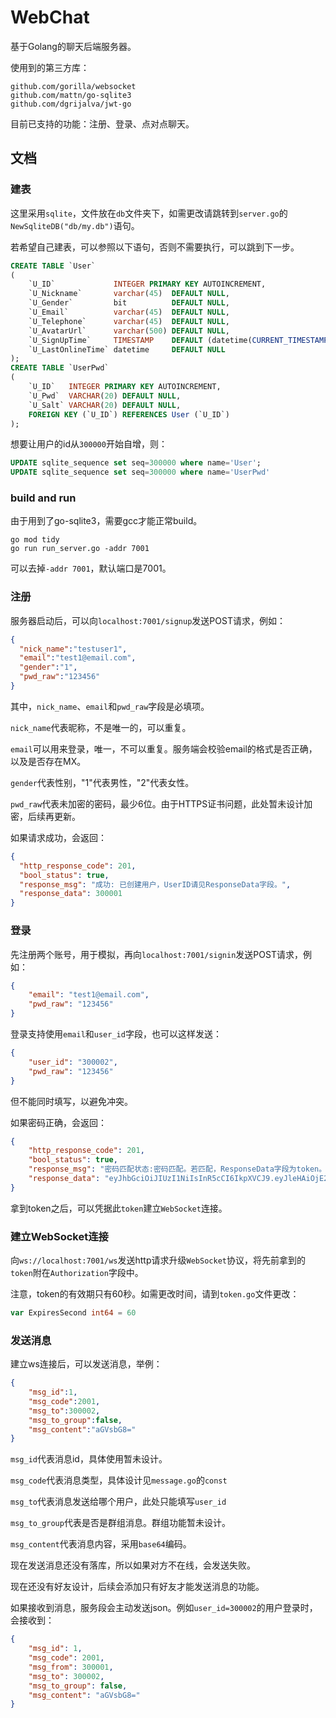 # WebChat

基于Golang的聊天后端服务器。

使用到的第三方库：
```
github.com/gorilla/websocket
github.com/mattn/go-sqlite3
github.com/dgrijalva/jwt-go
```

目前已支持的功能：注册、登录、点对点聊天。

## 文档

### 建表
这里采用`sqlite`，文件放在`db`文件夹下，如需更改请跳转到`server.go`的`NewSqliteDB("db/my.db")`语句。

若希望自己建表，可以参照以下语句，否则不需要执行，可以跳到下一步。

```sql
CREATE TABLE `User`
(
    `U_ID`             INTEGER PRIMARY KEY AUTOINCREMENT,
    `U_Nickname`       varchar(45)  DEFAULT NULL,
    `U_Gender`         bit          DEFAULT NULL,
    `U_Email`          varchar(45)  DEFAULT NULL,
    `U_Telephone`      varchar(45)  DEFAULT NULL,
    `U_AvatarUrl`      varchar(500) DEFAULT NULL,
    `U_SignUpTime`     TIMESTAMP    DEFAULT (datetime(CURRENT_TIMESTAMP, 'localtime')),
    `U_LastOnlineTime` datetime     DEFAULT NULL
);
CREATE TABLE `UserPwd`
(
    `U_ID`   INTEGER PRIMARY KEY AUTOINCREMENT,
    `U_Pwd`  VARCHAR(20) DEFAULT NULL,
    `U_Salt` VARCHAR(20) DEFAULT NULL,
    FOREIGN KEY (`U_ID`) REFERENCES User (`U_ID`)
);
```
想要让用户的id从`300000`开始自增，则：
```sql
UPDATE sqlite_sequence set seq=300000 where name='User';
UPDATE sqlite_sequence set seq=300000 where name='UserPwd'
```

### build and run

由于用到了go-sqlite3，需要gcc才能正常build。

```shell
go mod tidy
go run run_server.go -addr 7001
```

可以去掉`-addr 7001`，默认端口是7001。

### 注册

服务器启动后，可以向`localhost:7001/signup`发送POST请求，例如：

```json
{
  "nick_name":"testuser1",
  "email":"test1@email.com",
  "gender":"1",
  "pwd_raw":"123456"
}
```

其中，`nick_name`、`email`和`pwd_raw`字段是必填项。

`nick_name`代表昵称，不是唯一的，可以重复。

`email`可以用来登录，唯一，不可以重复。服务端会校验email的格式是否正确，以及是否存在MX。

`gender`代表性别，"1"代表男性，"2"代表女性。

`pwd_raw`代表未加密的密码，最少6位。由于HTTPS证书问题，此处暂未设计加密，后续再更新。

如果请求成功，会返回：

```json
{
  "http_response_code": 201,
  "bool_status": true,
  "response_msg": "成功: 已创建用户，UserID请见ResponseData字段。",
  "response_data": 300001
}
```

### 登录
先注册两个账号，用于模拟，再向`localhost:7001/signin`发送POST请求，例如：
```json
{
    "email": "test1@email.com",
    "pwd_raw": "123456"
}
```
登录支持使用`email`和`user_id`字段，也可以这样发送：
```json
{
    "user_id": "300002",
    "pwd_raw": "123456"
}
```
但不能同时填写，以避免冲突。

如果密码正确，会返回：

```json
{
    "http_response_code": 201,
    "bool_status": true,
    "response_msg": "密码匹配状态:密码匹配。若匹配，ResponseData字段为token。",
    "response_data": "eyJhbGciOiJIUzI1NiIsInR5cCI6IkpXVCJ9.eyJleHAiOjE2NjkyNzQ5NTksImlzcyI6InNlcnZlciIsInN1YiI6IjMwMDAwMSJ9.kucmgw2JHmTVBe4khJliYne9H4xylwlTrL3fiqYzgGM"
}
```

拿到token之后，可以凭据此`token`建立`WebSocket`连接。

### 建立WebSocket连接

向`ws://localhost:7001/ws`发送http请求升级`WebSocket`协议，将先前拿到的`token`附在`Authorization`字段中。

注意，token的有效期只有60秒。如需更改时间，请到`token.go`文件更改：

```go
var ExpiresSecond int64 = 60
```

### 发送消息

建立ws连接后，可以发送消息，举例：

```json
{
    "msg_id":1,
    "msg_code":2001,
    "msg_to":300002,
    "msg_to_group":false,
    "msg_content":"aGVsbG8="
}
```

`msg_id`代表消息id，具体使用暂未设计。

`msg_code`代表消息类型，具体设计见`message.go`的`const`

`msg_to`代表消息发送给哪个用户，此处只能填写`user_id`

`msg_to_group`代表是否是群组消息。群组功能暂未设计。

`msg_content`代表消息内容，采用`base64`编码。

现在发送消息还没有落库，所以如果对方不在线，会发送失败。

现在还没有好友设计，后续会添加只有好友才能发送消息的功能。

如果接收到消息，服务段会主动发送json。例如`user_id=300002`的用户登录时，会接收到：
```json
{
    "msg_id": 1,
    "msg_code": 2001,
    "msg_from": 300001,
    "msg_to": 300002,
    "msg_to_group": false,
    "msg_content": "aGVsbG8="
}
```